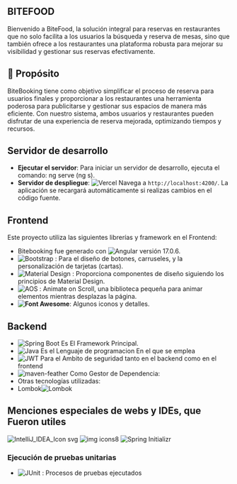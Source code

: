 ## BITEFOOD

Bienvenido a BiteFood, la solución integral para reservas en restaurantes que no solo facilita a los usuarios la búsqueda y reserva de mesas, sino que también ofrece a los restaurantes una plataforma robusta para mejorar su visibilidad y gestionar sus reservas efectivamente.

## 🌟 Propósito

BiteBooking tiene como objetivo simplificar el proceso de reserva para usuarios finales y proporcionar a los restaurantes una herramienta poderosa para publicitarse y gestionar sus espacios de manera más eficiente. Con nuestro sistema, ambos usuarios y restaurantes pueden disfrutar de una experiencia de reserva mejorada, optimizando tiempos y recursos.

## Servidor de desarrollo

- **Ejecutar el servidor**: Para iniciar un servidor de desarrollo, ejecuta el comando: ng serve (ng s).
- **Servidor de despliegue**: ![Vercel](https://img.shields.io/badge/vercel-%23000000.svg?style=flat-square&logo=vercel&logoColor=white)
Navega a `http://localhost:4200/`. La aplicación se recargará automáticamente si realizas cambios en el código fuente.

## Frontend

Este proyecto utiliza las siguientes librerías y framework en el Frontend:

- Bitebooking fue generado con ![Angular](https://img.shields.io/badge/Angular-DD0031?style=flat-square&logo=angular&logoColor=white)
 versión 17.0.6.
- ![Bootstrap](https://img.shields.io/badge/Bootstrap-563D7C?style=flat-square&logo=bootstrap&logoColor=white)
  : Para el diseño de botones, carruseles, y la personalización de tarjetas (cartas).
- ![Material Design](https://img.shields.io/badge/Material--UI-0081CB?style=flat-square&logo=material-ui&logoColor=white)
  : Proporciona componentes de diseño siguiendo los principios de Material Design.
- ![AOS](https://img.shields.io/badge/AOS-animate-0769AD?style=flat-square)
  : Animate on Scroll, una biblioteca pequeña para animar elementos mientras desplazas la página.
- **![Font Awesome](https://img.shields.io/badge/Font_Awesome-528DD7?style=flat-square&logo=font-awesome&logoColor=white)**: Algunos iconos y detalles. 


## Backend
- ![Spring Boot](https://img.shields.io/badge/Spring_Boot-6DB33F?style=flat-square&logo=spring-boot&logoColor=white) Es El Framework Principal.
- ![Java](https://img.shields.io/badge/Java-007396?style=flat-square&logo=openjdk&logoColor=white) Es el Lenguaje de programacion En el que se emplea
- ![JWT](https://img.shields.io/badge/JWT-black?style=flat-square&logo=json-web-tokens&logoColor=white) Para el Ambito de seguridad tanto en el backend como en el frontend
-  ![maven-feather](https://github.com/JehielL/bitebooking-frontend/assets/95054371/5de7f6f8-8247-4c41-a72d-cdff868d9a6b) Como Gestor de Dependencia: 
- Otras tecnologías utilizadas:
- Lombok![Lombok](https://github.com/JehielL/bitebooking-frontend/assets/95054371/743e36b8-2174-40f0-8c7e-c8051d963fa1)

## Menciones especiales de webs y IDEs, que Fueron utiles
![IntelliJ_IDEA_Icon svg](https://github.com/JehielL/bitebooking-frontend/assets/95054371/75b72b4f-0f30-4d62-aa1d-7a3aef335400)
![img icons8](https://github.com/JehielL/bitebooking-frontend/assets/95054371/dfcfe0c9-addd-4960-b8a5-8b6a1c9b1a3b)
![Spring Initializr](https://img.shields.io/badge/Spring_Initializr-6DB33F?style=flat-square&logo=spring&logoColor=white)

### Ejecución de pruebas unitarias

- ![JUnit](https://img.shields.io/badge/JUnit-25A162?style=flat-square&logo=junit5&logoColor=white) : Procesos de pruebas ejecutados

